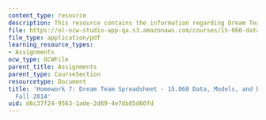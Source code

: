 ```yaml
---
content_type: resource
description: This resource contains the information regarding Dream Team Spreadsheet.
file: https://ol-ocw-studio-app-qa.s3.amazonaws.com/courses/15-060-data-models-and-decisions-fall-2014/d6c37f2495631ade2d694e7db85d60fd_MIT15_060F14_HW7-Dream.pdf
file_type: application/pdf
learning_resource_types:
- Assignments
ocw_type: OCWFile
parent_title: Assignments
parent_type: CourseSection
resourcetype: Document
title: 'Homework 7: Dream Team Spreadsheet - 15.060 Data, Models, and Decisions -
  Fall 2014'
uid: d6c37f24-9563-1ade-2d69-4e7db85d60fd
---
```

